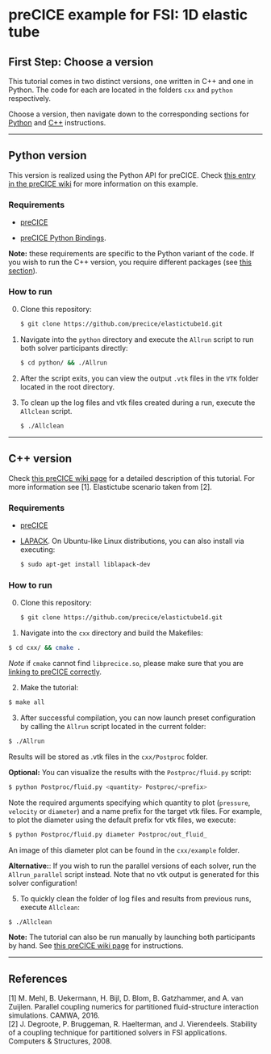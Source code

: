 # preCICE example for FSI: 1D elastic tube

## First Step: Choose a version

This tutorial comes in two distinct versions, one written in C++ and one in Python. The code for each are located in the folders `cxx` and `python` respectively.

Choose a version, then navigate down to the corresponding sections for [Python](#python-version) and [C++](#c-version) instructions.

---
## Python version

This version is realized using the Python API for preCICE. Check [this entry in the preCICE wiki](https://github.com/precice/precice/wiki/1D-elastic-tube-using-the-Python-API) for more information on this example.

### Requirements

- [preCICE](https://github.com/precice/precice/wiki/Get-preCICE)

- [preCICE Python Bindings](https://github.com/precice/precice/blob/develop/src/precice/bindings/python/README.md).

**Note:** these requirements are specific to the Python variant of the code. If you wish to run the C++ version, you require different packages (see [this section](#c-version)).

### How to run

0. Clone this repository:
    ```bash
    $ git clone https://github.com/precice/elastictube1d.git
    ```

1. Navigate into the `python` directory and execute the `Allrun` script to run both solver participants directly:
    ```bash
    $ cd python/ && ./Allrun
    ```

2. After the script exits, you can view the output `.vtk` files in the `VTK` folder located in the root directory.

3. To clean up the log files and vtk files created during a run, execute the `Allclean` script.
    ```bash
    $ ./Allclean
    ```

---
## C++ version

Check [this preCICE wiki page](https://github.com/precice/precice/wiki/Example-for-FSI:-1D-elastic-tube) for a detailed description of this tutorial. For more information see [1]. Elastictube scenario taken from [2].

### Requirements

- [preCICE](https://github.com/precice/precice/wiki/Get-preCICE)

- [LAPACK](http://performance.netlib.org/lapack/#_lapack_version_3_8_0_2). On Ubuntu-like Linux distributions, you can also install via executing:
  ```bash
  $ sudo apt-get install liblapack-dev
  ```

### How to run

0. Clone this repository:
    ```bash
    $ git clone https://github.com/precice/elastictube1d.git
    ```

1. Navigate into the `cxx` directory and build the Makefiles:
  ```bash
  $ cd cxx/ && cmake .
  ```
  *Note* if `cmake` cannot find `libprecice.so`, please make sure that you are [linking to preCICE correctly](https://github.com/precice/precice/wiki/Linking-to-preCICE#linking-from-cmake).

2. Make the tutorial:
  ```bash
  $ make all
  ```

3. After successful compilation, you can now launch preset configuration by calling the `Allrun` script located in the current folder:
  ```bash
  $ ./Allrun
  ```
  Results will be stored as .vtk files in the `cxx/Postproc` folder.

  **Optional:** You can visualize the results with the `Postproc/fluid.py` script:
  ```bash
  $ python Postproc/fluid.py <quantity> Postproc/<prefix>
  ```
  Note the required arguments specifying which quantity to plot (`pressure`, `velocity` or `diameter`) and a name prefix for the target vtk files.
  For example, to plot the diameter using the default prefix for vtk files, we execute:
  ```bash
  $ python Postproc/fluid.py diameter Postproc/out_fluid_
  ```
  An image of this diameter plot can be found in the `cxx/example` folder.

  **Alternative:**: If you wish to run the parallel versions of each solver, run the `Allrun_parallel` script instead. Note that no vtk output is generated for this solver configuration!

5. To quickly clean the folder of log files and results from previous runs, execute `Allclean`:
  ```bash
  $ ./Allclean
  ```


**Note:** The tutorial can also be run manually by launching both participants by hand. See [this preCICE wiki page](https://github.com/precice/precice/wiki/Running-the-1D-elastic-tube-example) for instructions.

---
## References

[1] M. Mehl, B. Uekermann, H. Bijl, D. Blom, B. Gatzhammer, and A. van Zuijlen.
Parallel coupling numerics for partitioned fluid-structure interaction simulations. CAMWA, 2016.  
[2] J. Degroote, P. Bruggeman, R. Haelterman, and J. Vierendeels. Stability of a coupling technique
for partitioned solvers in FSI applications. Computers & Structures, 2008.
